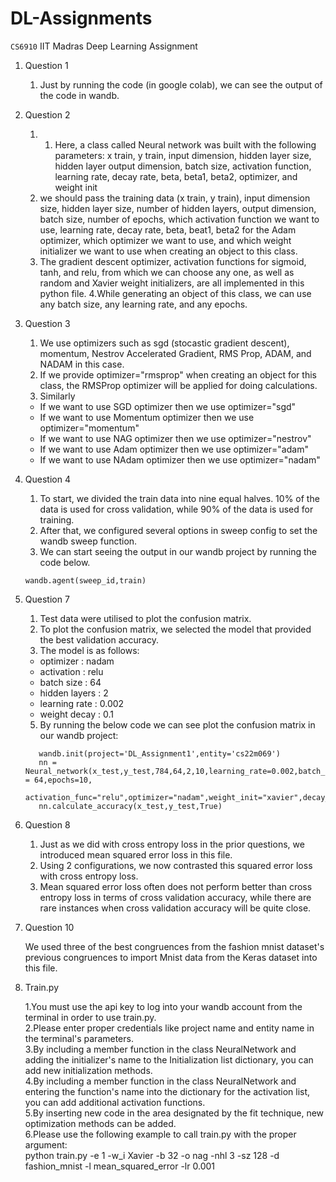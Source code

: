 # DL-Assignments
`CS6910` IIT Madras Deep Learning Assignment

1. Question 1
    1. Just by running the code (in google colab), we can see the output of the code in wandb.

2. Question 2
    1. 1. Here, a class called Neural network was built with the following parameters: x train, y train, input dimension, hidden layer size, hidden layer output dimension, batch size, activation function, learning rate, decay rate, beta, beta1, beta2, optimizer, and weight init
    2. we should pass the training data (x train, y train), input dimension size, hidden layer size, number of hidden layers, output dimension, batch size, number of epochs, which activation function we want to use, learning rate, decay rate, beta, beat1, beta2 for the Adam optimizer, which optimizer we want to use, and which weight initializer we want to use when creating an object to this class.
    3. The gradient descent optimizer, activation functions for sigmoid, tanh, and relu, from which we can choose any one, as well as random and Xavier weight initializers, are all implemented in this python file.
    4.While generating an object of this class, we can use any batch size, any learning rate, and any epochs.

3. Question 3
    1. We use optimizers such as sgd (stocastic gradient descent), momentum, Nestrov Accelerated Gradient, RMS Prop, ADAM, and NADAM in this case.
    2.  If we provide optimizer="rmsprop" when creating an object for this class, the RMSProp optimizer will be applied for doing calculations.
    3. Similarly 
      * If we want to use SGD optimizer then we use optimizer="sgd"
      * If we want to use Momentum optimizer then we use optimizer="momentum"
      * If we want to use NAG optimizer then we use optimizer="nestrov"
      * If we want to use Adam optimizer then we use optimizer="adam"
      * If we want to use NAdam optimizer then we use optimizer="nadam"
    
 4. Question 4
    1. To start, we divided the train data into nine equal halves. 10% of the data is used for cross validation, while 90% of the data is used for training.
    2. After that, we configured several options in sweep config to set the wandb sweep function.
    3. We can start seeing the output in our wandb project by running the code below.
    ```
    wandb.agent(sweep_id,train)
    ```
 
 5. Question 7
    1. Test data were utilised to plot the confusion matrix.
    2. To plot the confusion matrix, we selected the model that provided the best validation accuracy.
    3. The model is as follows:
      - optimizer : nadam
	  - activation : relu
	  - batch size : 64
	  - hidden layers : 2 
	  - learning rate : 0.002
	  - weight decay : 0.1
    5. By running the below code we can see plot the confusion matrix in our wandb project:
    ```
       wandb.init(project='DL_Assignment1',entity='cs22m069')
       nn = Neural_network(x_test,y_test,784,64,2,10,learning_rate=0.002,batch_size = 64,epochs=10,
                    activation_func="relu",optimizer="nadam",weight_init="xavier",decay_rate=0.1)
       nn.calculate_accuracy(x_test,y_test,True)
    ```

6. Question 8
    1. Just as we did with cross entropy loss in the prior questions, we introduced mean squared error loss in this file.
    2. Using 2 configurations, we now contrasted this squared error loss with cross entropy loss.
    3. Mean squared error loss often does not perform better than cross entropy loss in terms of cross validation accuracy, while there are rare instances when cross         validation  accuracy will be quite close.


7. Question 10

	We used three of the best congruences from the fashion mnist dataset's previous congruences to import Mnist data from the Keras dataset into this file.<br>
8. Train.py

	1.You must use the api key to log into your wandb account from the terminal in order to use train.py.<br>
	2.Please enter proper credentials like project name and entity name in the terminal's parameters.<br>
	3.By including a member function in the class NeuralNetwork and adding the initializer's name to the Initialization list dictionary, you can add new initialization methods.<br>
	4.By including a member function in the class NeuralNetwork and entering the function's name into the dictionary for the activation list, you can add additional activation functions.<br>
	5.By inserting new code in the area designated by the fit technique, new optimization methods can be added.<br>
	6.Please use the following example to call train.py with the proper argument:<br>
		python train.py -e 1 -w_i Xavier -b 32 -o nag -nhl 3 -sz 128 -d fashion_mnist -l mean_squared_error -lr 0.001


